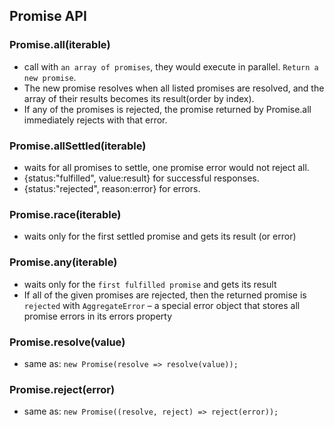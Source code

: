 ## Promise API
### Promise.all(iterable)
- call with `an array of promises`, they would execute in parallel. `Return a new promise`. 
- The new promise resolves when all listed promises are resolved, and the array of their results becomes its result(order by index). 
- If any of the promises is rejected, the promise returned by Promise.all immediately rejects with that error.

### Promise.allSettled(iterable)
- waits for all promises to settle, one promise error would not reject all.
- {status:"fulfilled", value:result} for successful responses.
- {status:"rejected", reason:error} for errors.

### Promise.race(iterable)
- waits only for the first settled promise and gets its result (or error)

### Promise.any(iterable)
- waits only for the `first fulfilled promise` and gets its result
- If all of the given promises are rejected, then the returned promise is `rejected` with `AggregateError` – a special error object that stores all promise errors in its errors property

### Promise.resolve(value)
- same as: `new Promise(resolve => resolve(value));`

### Promise.reject(error)
- same as: `new Promise((resolve, reject) => reject(error));`